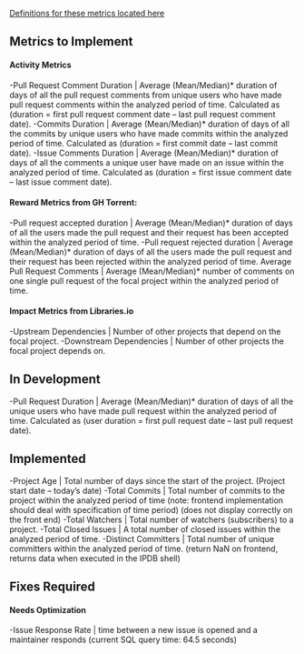 [Definitions for these metrics located here](https://github.com/chaoss/metrics/tree/master/activity-metrics)

## Metrics to Implement

#### Activity Metrics
-Pull Request Comment Duration | Average (Mean/Median)* duration of days of all the pull request comments from unique users who have made pull request comments within the analyzed period of time. Calculated as (duration = first pull request comment date – last pull request comment date).
-Commits Duration | Average (Mean/Median)* duration of days of all the commits by unique users who have made commits within the analyzed period of time. Calculated as (duration = first commit date – last commit date).
-Issue Comments Duration | Average (Mean/Median)* duration of days of all the comments a unique user have made on an issue within the analyzed period of time. Calculated as (duration = first issue comment date – last issue comment date).

#### Reward Metrics from GH Torrent:
-Pull request accepted duration | Average (Mean/Median)* duration of days of all the users made the pull request and their request has been accepted within the analyzed period of time.
-Pull request rejected duration | Average (Mean/Median)* duration of days of all the users made the pull request and their request has been rejected within the analyzed period of time.
Average Pull Request Comments | Average (Mean/Median)* number of comments on one single pull request of the focal project within the analyzed period of time.
 
#### Impact Metrics from Libraries.io
-Upstream Dependencies | Number of other projects that depend on the focal project.
-Downstream Dependencies | Number of other projects the focal project depends on.

## In Development
-Pull Request Duration | Average (Mean/Median)* duration of days of all the unique users who have made pull request within the analyzed period of time. Calculated as (user duration = first pull request date – last pull request date).

## Implemented
-Project Age | Total number of days since the start of the project. (Project start date – today’s date)
-Total Commits | Total number of commits to the project within the analyzed period of time (note: frontend implementation should deal with specification of time period)
 (does not display correctly on the front end)
-Total Watchers | Total number of watchers (subscribers) to a project.
-Total Closed Issues | A total number of closed issues within the analyzed period of time.
-Distinct Committers | Total number of unique committers within the analyzed period of time. (return NaN on frontend, returns data when executed in the IPDB shell)

## Fixes Required

#### Needs Optimization
-Issue Response Rate | time between a new issue is opened and a maintainer responds (current SQL query time: 64.5 seconds)

